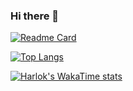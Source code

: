 ### Hi there 👋

<!--
**ganagesm/ganagesm** is a ✨ _special_ ✨ repository because its `README.md` (this file) appears on your GitHub profile.

Here are some ideas to get you started:

- 🔭 I’m currently working on ...
- 🌱 I’m currently learning ...
- 👯 I’m looking to collaborate on ...
- 🤔 I’m looking for help with ...
- 💬 Ask me about ...
- 📫 How to reach me: ...
- 😄 Pronouns: ...
- ⚡ Fun fact: ...
-->


[![Readme Card](https://github-readme-stats.vercel.app/api/pin/?username=ganagesm&repo=satincrop-react)](https://github.com/ganagesm/satincrop-react)

[![Top Langs](https://github-readme-stats.vercel.app/api/top-langs/?username=ganagesm&layout=pie)](https://github.com/anuraghazra/github-readme-stats)

[![Harlok's WakaTime stats](https://github-readme-stats.vercel.app/api/wakatime?username=ganagesm)](https://github.com/ganagesm/github-readme-stats)
